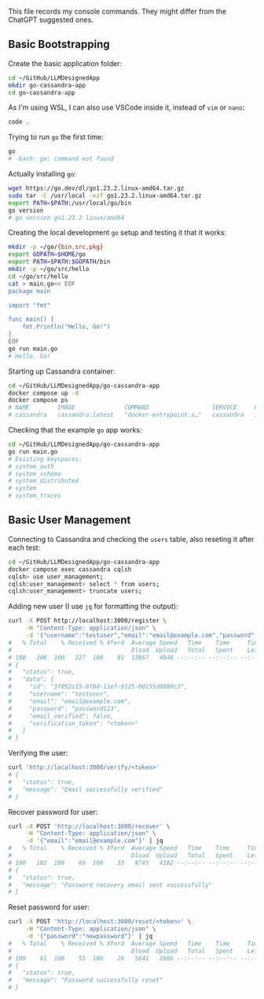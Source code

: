This file records my console commands. They might differ from the ChatGPT suggested ones.

## Basic Bootstrapping

Create the basic application folder:

```sh
cd ~/GitHub/LLMDesignedApp
mkdir go-cassandra-app
cd go-cassandra-app
```

As I'm using WSL, I can also use VSCode inside it, instead of `vim` or `nano`:

```sh
code .
```

Trying to run `go` the first time:

```sh
go
# -bash: go: command not found
```

Actually installing `go`:

```sh
wget https://go.dev/dl/go1.23.2.linux-amd64.tar.gz
sudo tar -C /usr/local -xzf go1.23.2.linux-amd64.tar.gz
export PATH=$PATH:/usr/local/go/bin
go version
# go version go1.23.2 linux/amd64
```

Creating the local development `go` setup and testing it that it works:

```sh
mkdir -p ~/go/{bin,src,pkg}
export GOPATH=$HOME/go
export PATH=$PATH:$GOPATH/bin
mkdir -p ~/go/src/hello
cd ~/go/src/hello
cat > main.go<< EOF
package main

import "fmt"

func main() {
    fmt.Println("Hello, Go!")
}
EOF
go run main.go
# Hello, Go!
```

Starting up Cassandra container:

```sh
cd ~/GitHub/LLMDesignedApp/go-cassandra-app
docker compose up -d
docker compose ps
# NAME        IMAGE              COMMAND                  SERVICE     CREATED          STATUS          PORTS
# cassandra   cassandra:latest   "docker-entrypoint.s…"   cassandra   10 minutes ago   Up 10 minutes   7000-7001/tcp, 7199/tcp, 9160/tcp, 0.0.0.0:9042->9042/tcp, :::9042->9042/tcp
```

Checking that the example `go` app works:

```sh
cd ~/GitHub/LLMDesignedApp/go-cassandra-app
go run main.go
# Existing keyspaces:
# system_auth
# system_schema
# system_distributed
# system
# system_traces
```

## Basic User Management

Connecting to Cassandra and checking the `users` table, also reseting it after each test:

```sh
cd ~/GitHub/LLMDesignedApp/go-cassandra-app
docker compose exec cassandra cqlsh
cqlsh> use user_management;
cqlsh:user_management> select * from users;
cqlsh:user_management> truncate users;
```

Adding new user (I use `jq` for formatting the output):

```sh
curl -X POST http://localhost:3000/register \
     -H "Content-Type: application/json" \
     -d '{"username":"testuser","email":"email@example.com","password":"password123"}' | jq
#   % Total    % Received % Xferd  Average Speed   Time    Time     Time  Current
#                                  Dload  Upload   Total   Spent    Left  Speed
# 100   308  100   227  100    81  13867   4948 --:--:-- --:--:-- --:--:-- 19250
# {
#   "status": true,
#   "data": {
#     "id": "3f052c15-8f0d-11ef-9125-00155d0889c3",
#     "username": "testuser",
#     "email": "email@example.com",
#     "password": "password123",
#     "email_verified": false,
#     "verification_token": "<token>"
#   }
# }
```

Verifying the user:
```sh
curl 'http://localhost:3000/verify/<token>'
# {
#   "status": true,
#   "message": "Email successfully verified"
# }
```

Recover password for user:
```sh
curl -X POST 'http://localhost:3000/recover' \
     -H "Content-Type: application/json" \
     -d '{"email":"email@example.com"}' | jq
#   % Total    % Received % Xferd  Average Speed   Time    Time     Time  Current
#                                  Dload  Upload   Total   Spent    Left  Speed
# 100   102  100    69  100    33   8745   4182 --:--:-- --:--:-- --:--:-- 14571
# {
#   "status": true,
#   "message": "Password recovery email sent successfully"
# }
```

Reset password for user:
```sh
curl -X POST 'http://localhost:3000/reset/<token>' \
     -H "Content-Type: application/json" \
     -d '{"password":"newpassword"}' | jq
#   % Total    % Received % Xferd  Average Speed   Time    Time     Time  Current
#                                  Dload  Upload   Total   Spent    Left  Speed
# 100    81  100    55  100    26   5641   2666 --:--:-- --:--:-- --:--:--  9000
# {
#   "status": true,
#   "message": "Password successfully reset"
# }
```
